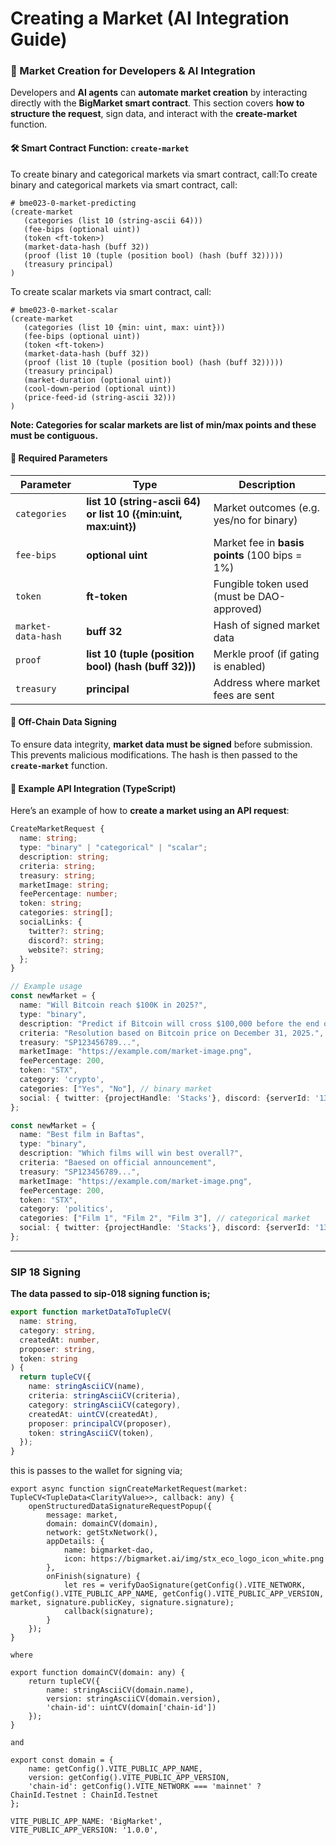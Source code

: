 # Creating a Market (AI Integration Guide)

### **📌 Market Creation for Developers & AI Integration**

Developers and **AI agents** can **automate market creation** by interacting directly with the **BigMarket smart contract**. This section covers **how to structure the request**, sign data, and interact with the **create-market** function.

#### **🛠️ Smart Contract Function: `create-market`**

To create binary and categorical markets via smart contract, call:To create binary and categorical markets via smart contract, call:

```clarity
# bme023-0-market-predicting
(create-market 
   (categories (list 10 (string-ascii 64))) 
   (fee-bips (optional uint)) 
   (token <ft-token>) 
   (market-data-hash (buff 32)) 
   (proof (list 10 (tuple (position bool) (hash (buff 32))))) 
   (treasury principal)
)
```

To create scalar markets via smart contract, call:

```
# bme023-0-market-scalar
(create-market 
   (categories (list 10 {min: uint, max: uint})) 
   (fee-bips (optional uint)) 
   (token <ft-token>) 
   (market-data-hash (buff 32)) 
   (proof (list 10 (tuple (position bool) (hash (buff 32))))) 
   (treasury principal) 
   (market-duration (optional uint)) 
   (cool-down-period (optional uint))
   (price-feed-id (string-ascii 32)))
)
```

**Note: Categories for scalar markets are list of min/max points and these must be contiguous.**

#### **📝 Required Parameters**

| **Parameter**      | **Type**                                                        | **Description**                                |
| ------------------ | --------------------------------------------------------------- | ---------------------------------------------- |
| `categories`       | **list 10 (string-ascii 64) or list 10 ({min:uint, max:uint})** | Market outcomes (e.g. yes/no for binary)       |
| `fee-bips`         | **optional uint**                                               | Market fee in **basis points** (100 bips = 1%) |
| `token`            | **ft-token**                                                    | Fungible token used (must be DAO-approved)     |
| `market-data-hash` | **buff 32**                                                     | Hash of signed market data                     |
| `proof`            | **list 10 (tuple (position bool) (hash (buff 32)))**            | Merkle proof (if gating is enabled)            |
| `treasury`         | **principal**                                                   | Address where market fees are sent             |

#### **📌 Off-Chain Data Signing**

To ensure data integrity, **market data must be signed** before submission. This prevents malicious modifications. The hash is then passed to the **`create-market`** function.

#### **📍 Example API Integration (TypeScript)**

Here’s an example of how to **create a market using an API request**:

```typescript
CreateMarketRequest {
  name: string;
  type: "binary" | "categorical" | "scalar";
  description: string;
  criteria: string;
  treasury: string;
  marketImage: string;
  feePercentage: number;
  token: string;
  categories: string[];
  socialLinks: {
    twitter?: string;
    discord?: string;
    website?: string;
  };
}

// Example usage
const newMarket = {
  name: "Will Bitcoin reach $100K in 2025?",
  type: "binary",
  description: "Predict if Bitcoin will cross $100,000 before the end of 2025.",
  criteria: "Resolution based on Bitcoin price on December 31, 2025.",
  treasury: "SP123456789...",
  marketImage: "https://example.com/market-image.png",
  feePercentage: 200,
  token: "STX",
  category: 'crypto',
  categories: ["Yes", "No"], // binary market
  social: { twitter: {projectHandle: 'Stacks'}, discord: {serverId: '1306302974515089510'}, website: {url: 'https://www.stacks.co/'}}
};

const newMarket = {
  name: "Best film in Baftas",
  type: "binary",
  description: "Which films will win best overall?",
  criteria: "Baesed on official announcement",
  treasury: "SP123456789...",
  marketImage: "https://example.com/market-image.png",
  feePercentage: 200,
  token: "STX",
  category: 'politics',
  categories: ["Film 1", "Film 2", "Film 3"], // categorical market
  social: { twitter: {projectHandle: 'Stacks'}, discord: {serverId: '1306302974515089510'}, website: {url: 'https://www.stacks.co/'}}
};

```

***

### **SIP 18 Signing**

**The data passed to sip-018 signing function is;**

```typescript
export function marketDataToTupleCV(
  name: string,
  category: string,
  createdAt: number,
  proposer: string,
  token: string
) {
  return tupleCV({
    name: stringAsciiCV(name),    
    criteria: stringAsciiCV(criteria),
    category: stringAsciiCV(category),
    createdAt: uintCV(createdAt),
    proposer: principalCV(proposer),
    token: stringAsciiCV(token),
  });
}
```

this is passes to the wallet for signing via;

```
export async function signCreateMarketRequest(market: TupleCV<TupleData<ClarityValue>>, callback: any) {
	openStructuredDataSignatureRequestPopup({
		message: market,
		domain: domainCV(domain),
		network: getStxNetwork(),
		appDetails: {
			name: bigmarket-dao,
			icon: https://bigmarket.ai/img/stx_eco_logo_icon_white.png
		},
		onFinish(signature) {
			let res = verifyDaoSignature(getConfig().VITE_NETWORK, getConfig().VITE_PUBLIC_APP_NAME, getConfig().VITE_PUBLIC_APP_VERSION, market, signature.publicKey, signature.signature);
			callback(signature);
		}
	});
}

where 

export function domainCV(domain: any) {
	return tupleCV({
		name: stringAsciiCV(domain.name),
		version: stringAsciiCV(domain.version),
		'chain-id': uintCV(domain['chain-id'])
	});
}

and 

export const domain = {
	name: getConfig().VITE_PUBLIC_APP_NAME,
	version: getConfig().VITE_PUBLIC_APP_VERSION,
	'chain-id': getConfig().VITE_NETWORK === 'mainnet' ? ChainId.Testnet : ChainId.Testnet
};

VITE_PUBLIC_APP_NAME: 'BigMarket',
VITE_PUBLIC_APP_VERSION: '1.0.0',
```

